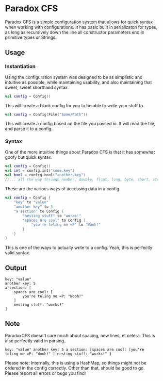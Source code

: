 # Paradox CFS
Paradox CFS is a simple configuration system that allows for quick syntax when working with configurations.
It has basic built in serializaton for types, as long as recursively down the line all constructor parameters
end in primitive types or Strings.

## Usage
### Instantiation
Using the configuration system was designed to be as simplistic and intuitive as possible, while maintaining usability,
and also maintaining that sweet, sweet shorthand syntax.

```kotlin
val config = Config()
```

This will create a blank config for you to be able to write your stuff to.

```kotlin
val config = Config(File("Some/Path"))
```

This will create a config based on the file you passed in. It will read the file, and parse it to a config.

### Syntax

One of the more intuitive things about Paradox CFS is that it has somewhat goofy but quick syntax.

```kotlin
val config = Config()
val int = config.int("some.key")
val bool = config.bool("another.key")
//... all the way through number, double, float, long, byte, short, string, list, map, and section.
```

These are the various ways of accessing data in a config.

```kotlin
val config = Config {
    "key" to "value"
    "another key" to 5
    "a section" to Config {
        "nesting stuff" to "works!"
        "spaces are cool" to Config {
            "you're teling me =P" to "Wooh!"
        }
    }
}
```

This is one of the ways to actually write to a config. Yeah, this is perfectly valid syntax.

## Output

```
key: "value"
another key: 5
a section: [
	spaces are cool: [
		you're teling me =P: "Wooh!"
	]
	nesting stuff: "works!"
]
```

## Note
ParadoxCFS doesn't care much about spacing, new lines, et cetera. This is also perfectly valid in parsing..

```
key: "value" another key: 5 a section: [spaces are cool: [you're teling me =P: "Wooh!" ] nesting stuff: "works!" ]
```

Please note: Internally, this is using a HashMap, so things might not be ordered in the config correctly. Other than that, should be good to go.
Please report all errors or bugs you find!
